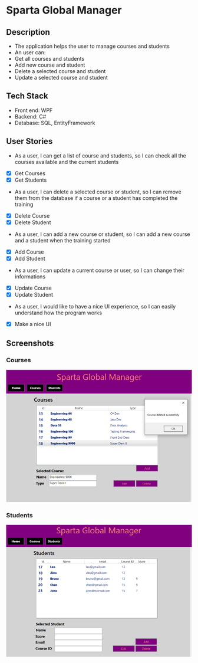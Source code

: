 # Sparta Global Manager

## Description
- The application helps the user to manage courses and students
- An user can:
- Get all courses and students
- Add new course and student
- Delete a selected course and student
- Update a selected course and student

## Tech Stack
- Front end: WPF
- Backend: C#
- Database: SQL, EntityFramework

## User Stories
- As a user, I can get a list of course and students, so I can check all the courses available and the current students
- [x] Get Courses
- [x] Get Students
- As a user, I can delete a selected course or student, so I can remove them from the database if a course or a student has completed the training
- [x] Delete Course
- [x] Delete Student
- As a user, I can add a new course or student, so I can add a new course and a student when the training started
- [x] Add Course
- [x] Add Student
- As a user, I can update a current course or user, so I can change their informations
- [x] Update Course
- [x] Update Student
- As a user, I would like to have a nice UI experience, so I can easily understand how the program works
- [x] Make a nice UI

## Screenshots

### Courses

![Image screenshot](./Screenshots/course.png)

### Students


![Image screenshot](./Screenshots/students.png)
